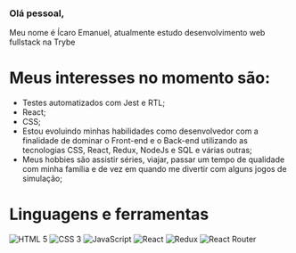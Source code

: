 ### Olá pessoal,

Meu nome é Ícaro Emanuel, atualmente estudo desenvolvimento web fullstack na Trybe

# Meus interesses no momento são:
* Testes automatizados com Jest e RTL;
* React;
* CSS;
* Estou evoluindo minhas habilidades como desenvolvedor com a finalidade de dominar o Front-end e o Back-end utilizando as tecnologias CSS, React, Redux, NodeJs e SQL e várias outras;
* Meus hobbies são assistir séries, viajar, passar um tempo de qualidade com minha família e de vez em quando me divertir com alguns jogos de simulação;
# Linguagens e ferramentas
![HTML 5](https://img.shields.io/badge/HTML5-E34F26?style=for-the-badge&logo=html5&logoColor=white)
![CSS 3](https://img.shields.io/badge/CSS3-1572B6?style=for-the-badge&logo=css3&logoColor=white)
![JavaScript](https://img.shields.io/badge/JavaScript-323330?style=for-the-badge&logo=javascript&logoColor=F7DF1E)
![React](https://img.shields.io/badge/React-20232A?style=for-the-badge&logo=react&logoColor=61DAFB)
![Redux](https://img.shields.io/badge/Redux-593D88?style=for-the-badge&logo=redux&logoColor=white)
![React Router](https://img.shields.io/badge/React_Router-CA4245?style=for-the-badge&logo=react-router&logoColor=white)
